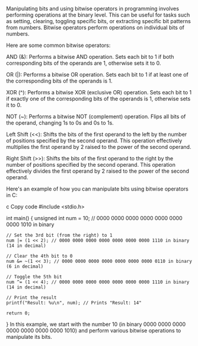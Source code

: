 Manipulating bits and using bitwise operators in programming involves performing operations at the binary level. This can be useful for tasks such as setting, clearing, toggling specific bits, or extracting specific bit patterns from numbers. Bitwise operators perform operations on individual bits of numbers.

Here are some common bitwise operators:

AND (&): Performs a bitwise AND operation. Sets each bit to 1 if both corresponding bits of the operands are 1, otherwise sets it to 0.

OR (|): Performs a bitwise OR operation. Sets each bit to 1 if at least one of the corresponding bits of the operands is 1.

XOR (^): Performs a bitwise XOR (exclusive OR) operation. Sets each bit to 1 if exactly one of the corresponding bits of the operands is 1, otherwise sets it to 0.

NOT (~): Performs a bitwise NOT (complement) operation. Flips all bits of the operand, changing 1s to 0s and 0s to 1s.

Left Shift (<<): Shifts the bits of the first operand to the left by the number of positions specified by the second operand. This operation effectively multiplies the first operand by 2 raised to the power of the second operand.

Right Shift (>>): Shifts the bits of the first operand to the right by the number of positions specified by the second operand. This operation effectively divides the first operand by 2 raised to the power of the second operand.

Here's an example of how you can manipulate bits using bitwise operators in C:

c
Copy code
#include <stdio.h>

int main() {
    unsigned int num = 10; // 0000 0000 0000 0000 0000 0000 0000 1010 in binary

    // Set the 3rd bit (from the right) to 1
    num |= (1 << 2); // 0000 0000 0000 0000 0000 0000 0000 1110 in binary (14 in decimal)

    // Clear the 4th bit to 0
    num &= ~(1 << 3); // 0000 0000 0000 0000 0000 0000 0000 0110 in binary (6 in decimal)

    // Toggle the 5th bit
    num ^= (1 << 4); // 0000 0000 0000 0000 0000 0000 0000 1110 in binary (14 in decimal)

    // Print the result
    printf("Result: %u\n", num); // Prints "Result: 14"

    return 0;
}
In this example, we start with the number 10 (in binary 0000 0000 0000 0000 0000 0000 0000 1010) and perform various bitwise operations to manipulate its bits.






